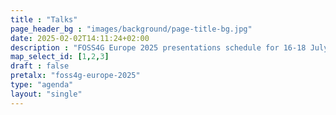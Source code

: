 ```yaml
---
title : "Talks"
page_header_bg : "images/background/page-title-bg.jpg"
date: 2025-02-02T14:11:24+02:00
description : "FOSS4G Europe 2025 presentations schedule for 16-18 July 2025."
map_select_id: [1,2,3]
draft : false
pretalx: "foss4g-europe-2025"
type: "agenda"
layout: "single"
---
```



<!--center>
{{< extlink
    href="https://av.tib.eu/series/1825"
    title="Recordings on TIB-AV"       
    class="btn btn-primary btn-lg"
    rel="noopener noreferrer" >}}
{{< extlink
    href="https://www.youtube.com/watch?v=NT7BifRbPqQ&list=PLqa06jy1NEM0QkCSb94zkEFvzRAMgaFY5"
    title="Recordings on YouTube"       
    class="btn btn-primary btn-lg"
    rel="noopener noreferrer" >}}
{{< extlink
    href="https://photoprism.osgeo.org/s/fe2024/photoprism-sync-foss4g-europe-2024"
    title="Photos"       
    class="btn btn-primary btn-lg"
    rel="noopener noreferrer" >}}
</center>
<hr>

<center>
{{< extlink
    href="https://isprs-archives.copernicus.org/articles/XLVIII-4-W12-2024/"
    title="Academic track proceedings"       
    class="btn btn-primary btn-lg"
    rel="noopener noreferrer" >}}
</center-->
